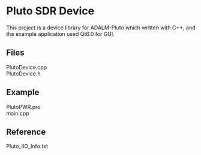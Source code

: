# Pluto SDR Device

This project is a device library for ADALM-Pluto which written with C++, and the example application used Qt6.0 for GUI.  

## Files  

PlutoDevice.cpp  
PlutoDevice.h  

## Example  

PlutoPWR.pro  
main.cpp

## Reference  

Pluto_IIO_Info.txt  
